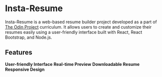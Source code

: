 # Insta-Resume

Insta-Resume is a web-based resume builder project developed as a part of [The Odin Project](https://www.theodinproject.com) curriculum.
It allows users to create and customize their resumes easily using a user-friendly interface built with React, React Bootstrap, and Node.js.

## Features

**User-friendly Interface**
**Real-time Preview**
**Downloadable Resume**
**Responsive Design**